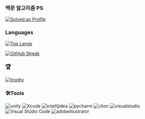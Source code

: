 ### 백준 알고리즘 PS
[![Solved.ac Profile](http://mazassumnida.wtf/api/v2/generate_badge?boj=wonjongwoo01)](https://solved.ac/rlatngus1691/wonjongwoo01)

### Languages
[![Top Langs](https://github-readme-stats.vercel.app/api/top-langs/?username=Jongwoo0101)](https://github.com/Jongwoo0101/github-readme-stats)


[![GitHub Streak](https://github-readme-streak-stats.herokuapp.com/?user=Jongwoo0101&theme=Light)](https://git.io/streak-stats)

### 🏆
[![trophy](https://github-profile-trophy.vercel.app/?username=Jongwoo0101&theme=flat&column=7)](https://github.com/Jongwoo0101/)

### 🛠️Tools
![unity](https://img.shields.io/badge/unity-FFFFFF.svg?&style=for-the-badge&logo=unity&logoColor=white)
![Xcode](https://img.shields.io/badge/Xcode-147EFB.svg?&style=for-the-badge&logo=Xcode&logoColor=white)
![intellijidea](https://img.shields.io/badge/intellijidea-000000.svg?&style=for-the-badge&logo=intellijidea&logoColor=white)
![pycharm](https://img.shields.io/badge/pycharm-000000.svg?&style=for-the-badge&logo=pycharm&logoColor=white)
![clion](https://img.shields.io/badge/clion-000000.svg?&style=for-the-badge&logo=clion&logoColor=white)
![visualstudio](https://img.shields.io/badge/visualstudio-5C2D91.svg?&style=for-the-badge&logo=visualstudio&logoColor=white)
![Visual Studio Code](https://img.shields.io/badge/Visual%20Studio%20Code-007ACC.svg?&style=for-the-badge&logo=Visual%20Studio%20Code&logoColor=white)
![adobeillustrator](https://img.shields.io/badge/adobeillustrator-FF9A00.svg?&style=for-the-badge&logo=adobeillustrator&logoColor=white)

